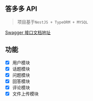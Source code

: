 ## 答多多 API

> 项目基于`NestJS + TypeORM + MYSQL`

[Swagger 接口文档地址](http://118.31.127.122/docs)

## 功能

- [x] 用户模块
- [x] 话题模块
- [x] 问题模块
- [x] 回答模块
- [x] 评论模块
- [x] 文件上传模块
